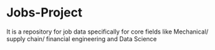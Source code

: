# Jobs-Project
It is a repository for job data specifically for core fields like Mechanical/ supply chain/ financial engineering and Data Science 
